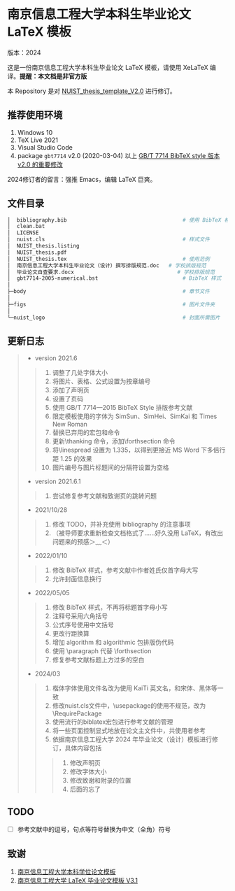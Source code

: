 # 南京信息工程大学本科生毕业论文 LaTeX 模板

版本：2024

这是一份南京信息工程大学本科生毕业论文 LaTeX 模板，请使用 XeLaTeX 编译。**提醒：本文档是非官方版**

本 Repository 是对 [NUIST_thesis_template_V2.0](https://github.com/LirenW/NUIST_thesis_template_V2.0) 进行修订。

## 推荐使用环境

1. Windows 10
2. TeX Live 2021
3. Visual Studio Code
4. package `gbt7714` v2.0 (2020-03-04) 以上 [GB/T 7714 BibTeX style 版本 v2.0 的重要修改](https://mirrors.concertpass.com/tex-archive/biblio/bibtex/contrib/gbt7714/gbt7714.pdf)

2024修订者的留言：强推 Emacs，编辑 LaTeX 巨爽。

## 文件目录

```bash
│  bibliography.bib                                     # 使用 BibTeX 格式化的参考列表
│  clean.bat
│  LICENSE
│  nuist.cls                                            # 样式文件
│  NUIST_thesis.listing
│  NUIST_thesis.pdf
│  NUIST_thesis.tex                                     # 使用范例
│  南京信息工程大学本科生毕业论文（设计）撰写排版规范.doc   # 学校排版规范
│  毕业论文自查要求.docx                                 # 学校排版规范
│  gbt7714-2005-numerical.bst                           # BibTeX 样式
│
├─body                                                  # 章节文件
│
├─figs                                                  # 图片文件夹
│
└─nuist_logo                                            # 封面所需图片
```

## 更新日志

> - version 2021.6
>
> > 1. 调整了几处字体大小
> > 2. 将图片、表格、公式设置为按章编号
> > 3. 添加了声明页
> > 4. 设置了页码
> > 5. 使用 GB/T 7714—2015 BibTeX Style 排版参考文献
> > 6. 限定模板使用的字体为 SimSun、SimHei、SimKai 和 Times New Roman
> > 7. 替换已弃用的宏包和命令
> > 8. 更新\thanking 命令，添加\forthsection 命令
> > 9. 将\linespread 设置为 1.335，以得到更接近 MS Word 下多倍行距 1.25 的效果
> > 10. 图片编号与图片标题间的分隔符设置为空格
>
> - version 2021.6.1
>
> > 1. 尝试修复参考文献和致谢页的跳转问题
>
> - 2021/10/28
>
> > 1. 修改 TODO，并补充使用 bibliography 的注意事项
> > 2. （被导师要求重新检查文档格式了……好久没用 LaTeX，有改出问题来的预感＞﹏＜）
>
> - 2022/01/10
>
> > 1. 修改 BibTeX 样式，参考文献中作者姓氏仅首字母大写
> > 2. 允许封面信息换行
>
> - 2022/05/05
>
> > 1. 修改 BibTeX 样式，不再将标题首字母小写
> > 1. 注释号采用六角括号
> > 1. 公式序号使用中文括号
> > 1. 更改行距换算
> > 1. 增加 algorithm 和 algorithmic 包排版伪代码
> > 1. 使用 \paragraph 代替 \forthsection
> > 1. 修复参考文献标题上方过多的空白
>
> - 2024/03
>
> > 1. 楷体字体使用文件名改为使用 KaiTi 英文名，和宋体、黑体等一致
> > 2. 修改nuist.cls文件中，\usepackage的使用不规范，改为\RequirePackage
> > 3. 使用流行的biblatex宏包进行参考文献的管理
> > 4. 将一些页面控制显式地放在论文主文件中，共使用者参考
> > 5. 依据南京信息工程大学 2024 年毕业论文（设计）模板进行修订，具体内容包括
> > > 1. 修改声明页
> > > 2. 修改字体大小
> > > 3. 修改致谢和附录的位置
> > > 4. 后面的忘了

## TODO

- [ ] 参考文献中的逗号，句点等符号替换为中文（全角）符号

## 致谢

1. [南京信息工程大学本科学位论文模板](https://github.com/LirenW/NUIST_thesis_template_V2.0)
2. [南京信息工程大学 LaTeX 毕业论文模板 V3.1](https://latexstudio.net/index/details/index/mid/1524.html)
